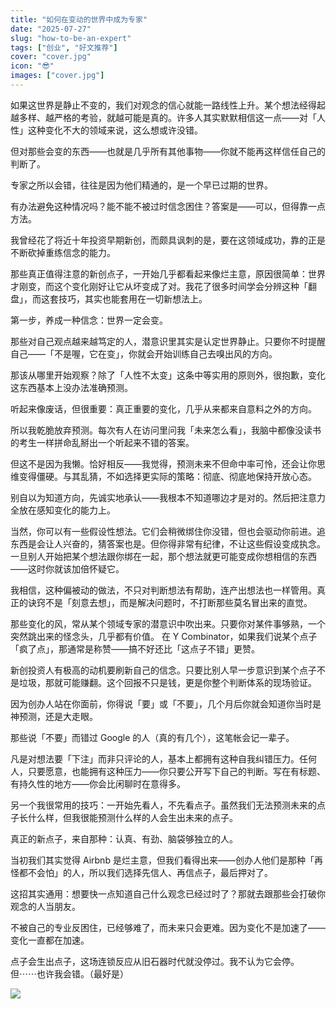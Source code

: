 ```yaml
---
title: "如何在变动的世界中成为专家"
date: "2025-07-27"
slug: "how-to-be-an-expert"
tags: ["创业", "好文推荐"]
cover: "cover.jpg"
icon: "😎"
images: ["cover.jpg"]
---
```

如果这世界是静止不变的，我们对观念的信心就能一路线性上升。某个想法经得起越多样、越严格的考验，就越可能是真的。许多人其实默默相信这一点——对「人性」这种变化不大的领域来说，这么想或许没错。



但对那些会变的东西——也就是几乎所有其他事物——你就不能再这样信任自己的判断了。



专家之所以会错，往往是因为他们精通的，是一个早已过期的世界。



有办法避免这种情况吗？能不能不被过时信念困住？答案是——可以，但得靠一点方法。



我曾经花了将近十年投资早期新创，而颇具讽刺的是，要在这领域成功，靠的正是不断砍掉重练信念的能力。



那些真正值得注意的新创点子，一开始几乎都看起来像烂主意，原因很简单：世界才刚变，而这个变化刚好让它从坏变成了对。我花了很多时间学会分辨这种「翻盘」，而这套技巧，其实也能套用在一切新想法上。



第一步，养成一种信念：世界一定会变。



那些对自己观点越来越笃定的人，潜意识里其实是认定世界静止。只要你不时提醒自己——「不是喔，它在变」，你就会开始训练自己去嗅出风的方向。



那该从哪里开始观察？除了「人性不太变」这条中等实用的原则外，很抱歉，变化这东西基本上没办法准确预测。



听起来像废话，但很重要：真正重要的变化，几乎从来都来自意料之外的方向。



所以我乾脆放弃预测。每次有人在访问里问我「未来怎么看」，我脑中都像没读书的考生一样拼命乱掰出一个听起来不错的答案。



但这不是因为我懒。恰好相反——我觉得，预测未来不但命中率可怜，还会让你思维变得僵硬。与其乱猜，不如选择更实际的策略：彻底、彻底地保持开放心态。



别自以为知道方向，先诚实地承认——我根本不知道哪边才是对的。然后把注意力全放在感知变化的能力上。



当然，你可以有一些假设性想法。它们会稍微绑住你没错，但也会驱动你前进。追东西是会让人兴奋的，猜答案也是。但你得非常有纪律，不让这些假设变成执念。
一旦别人开始把某个想法跟你绑在一起，那个想法就更可能变成你想相信的东西——这时你就该加倍怀疑它。



我相信，这种偏被动的做法，不只对判断想法有帮助，连产出想法也一样管用。真正的诀窍不是「刻意去想」，而是解决问题时，不打断那些莫名冒出来的直觉。



那些变化的风，常从某个领域专家的潜意识中吹出来。只要你对某件事够熟，一个突然跳出来的怪念头，几乎都有价值。
在 Y Combinator，如果我们说某个点子「疯了点」，那通常是称赞——搞不好还比「这点子不错」更赞。



新创投资人有极高的动机要刷新自己的信念。只要比别人早一步意识到某个点子不是垃圾，那就可能赚翻。这个回报不只是钱，更是你整个判断体系的现场验证。



因为创办人站在你面前，你得说「要」或「不要」，几个月后你就会知道你当时是神预测，还是大走眼。



那些说「不要」而错过 Google 的人（真的有几个），这笔帐会记一辈子。



凡是对想法要「下注」而非只评论的人，基本上都拥有这种自我纠错压力。任何人，只要愿意，也能拥有这种压力——你只要公开写下自己的判断。写在有标题、有持久性的地方——你会比闲聊时在意得多。



另一个我很常用的技巧：一开始先看人，不先看点子。虽然我们无法预测未来的点子长什么样，但我很能预测什么样的人会生出未来的点子。



真正的新点子，来自那种：认真、有劲、脑袋够独立的人。



当初我们其实觉得 Airbnb 是烂主意，但我们看得出来——创办人他们是那种「再怪都不会怕」的人，所以我们选择先信人、再信点子，最后押对了。



这招其实通用：想要快一点知道自己什么观念已经过时了？那就去跟那些会打破你观念的人当朋友。



不被自己的专业反困住，已经够难了，而未来只会更难。因为变化不是加速了——变化一直都在加速。



点子会生出点子，这场连锁反应从旧石器时代就没停过。我不认为它会停。
但⋯⋯也许我会错。（最好是）




![](https://prod-files-secure.s3.us-west-2.amazonaws.com/112d0858-5090-4d34-a606-b75eb8d65fd2/46476355-9cf3-4e99-9b7a-3531bc426380/1000202064.png?X-Amz-Algorithm=AWS4-HMAC-SHA256&X-Amz-Content-Sha256=UNSIGNED-PAYLOAD&X-Amz-Credential=ASIAZI2LB466V7HPA247%2F20251028%2Fus-west-2%2Fs3%2Faws4_request&X-Amz-Date=20251028T112802Z&X-Amz-Expires=3600&X-Amz-Security-Token=IQoJb3JpZ2luX2VjEAMaCXVzLXdlc3QtMiJHMEUCIQDzQjqGpsgTlN4r3LV%2FNO2I8avdD1RlDMfiYEGOwJkTNAIgKbQE2Yh8HHKvM8eUFkGRMEgUGxm7%2BGvtzZwUZbidMBwqiAQIvP%2F%2F%2F%2F%2F%2F%2F%2F%2F%2FARAAGgw2Mzc0MjMxODM4MDUiDCmmDdRRE4PNVqY%2BXCrcA0DxIYb9j4sSIJozCyNDANphI5RFD6hAMIx%2FNQIWKsRaqAzBHSWrasdEwtVeCIbOVUk1c%2BkszviAi%2BtjX1iES6%2Bpv9h0B0gYn121LXyL%2BqlGVEjBoxdXLAVzAMvn2TiXNjZy9h3m%2FQCJB4TmC1zVtyjTmbMsbCVzFZs7auqTt%2B0CnKB3j2TCu8162U9BpwFmFEKEBzRxAH1QczlWtnxJKzBuBWfAEmp%2BGK4D%2B8UMa6P1c2wA4H%2FHMJgl0LP%2FIxay%2Fv5G%2BQSx5GatIeLG5k7HvVk4XX2M3GPrATWBjucO4Rls3gYRr9yzrZO6ZSjUd%2BN151mlqr0XRUylB8FSuJGP82xbacn6cHpkj6LAWqd3twbzDU2k4icPxEygW150Jza4N0RFUUvRLTu%2FlV4b6LTtF25DH0jWLlp5RxW0oqkdpfbu1yAoICxsVD6JpRKBke6FzLYHysPwbcFDqmPz1P8TfNsla4MDPkuOt03tZpacUELyhmUh18qPImQs2oUFA5peSxkEy6iRSQKAryGhGl%2BKidvyI%2BAdOOt1wD7TbG12IGGtknvZUEwX14%2FJArCUxguyaAn00k9laUrqMj8dE6Ts1gIAwV3x97L74bUjk68FRLuX2P9vzrsOnWwP8ju3MOfHgsgGOqUB95vFvRX0UD35lfpo5Wl4m7fO%2BOCv2InO1M5ZZq2C8w%2Fgg%2B2R223sLfZOWBpSfd08fBEYVMsiqX2FEE%2F2Q7O7Gc6YJC9ASDN3bWu6WgUzP1CSVUtHGcdV7v6DqTOTt1bOf0u1iuibQKjxaJ%2BqFb2rrEhktSrS9iV763ywz8XcBoPvujH0cPVIsF8JP2mwC6xkKL6dzckUQ37BmeGFSgCZw4lVM4HJ&X-Amz-Signature=a21bd66774d05e4955f63d94cb24205967c1511c457086ffb92bc2c32cfbee38&X-Amz-SignedHeaders=host&x-amz-checksum-mode=ENABLED&x-id=GetObject)

